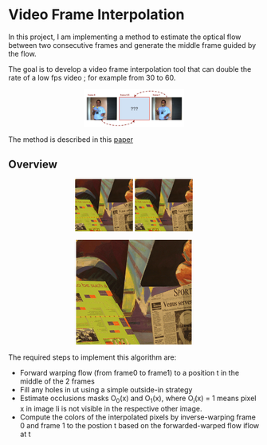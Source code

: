 

# Video Frame Interpolation

In this project, I am implementing a method to estimate the optical flow between two consecutive frames and generate the middle frame guided by the flow.

The goal is to develop a video frame interpolation tool that can double the rate of a low fps video ; for example from 30 to 60. 

  <p align="center">
       <img src="./img/flow.JPG" width="40%">
 </p>

The method is described in this [paper](https://link.springer.com/content/pdf/10.1007/s11263-010-0390-2.pdf)

## Overview
  <p align="center">
       <img src="./data/frame0.png"  width="23%">
       <img src="./data/frame1.png"  width="23%">
  </p>
  <p align="center">
       <img src="./img/flow.gif" alt="Overview" width="46%">
 </p>

The required steps to implement this algorithm are:
- Forward warping flow (from frame0 to frame1) to a position t in the middle of the 2 frames
- Fill any holes in ut using a simple outside-in strategy
- Estimate occlusions masks O<sub>0</sub>(x) and O<sub>1</sub>(x), where O<sub>i</sub>(x) = 1 means pixel x in image Ii is not visible in the
respective other image.
- Compute the colors of the interpolated pixels by inverse-warping frame 0 and frame 1 to the postion t based on the forwarded-warped flow iflow at t
